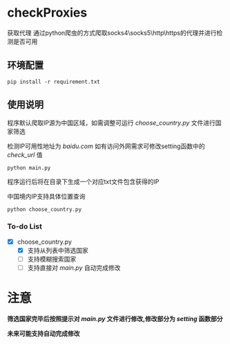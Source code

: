 # checkProxies
获取代理
通过python爬虫的方式爬取socks4\socks5\http\https的代理并进行检测是否可用
## 环境配置
```angular2html
pip install -r requirement.txt
```
## 使用说明
程序默认爬取IP源为中国区域，如需调整可运行 *choose_country.py* 文件进行国家筛选

检测IP可用性地址为 *baidu.com* 如有访问外网需求可修改setting函数中的 *check_url* 值
```
python main.py
```
程序运行后将在目录下生成一个对应txt文件包含获得的IP

中国境内IP支持具体位置查询

```angular2html
python choose_country.py
```
### To-do List
- [x] choose_country.py
  - [x] 支持从列表中筛选国家
  - [ ] 支持模糊搜索国家
  - [ ] 支持直接对 *main.py* 自动完成修改
# 注意
**筛选国家完毕后按照提示对 _main.py_ 文件进行修改,修改部分为 _setting_ 函数部分**

**未来可能支持自动完成修改**


